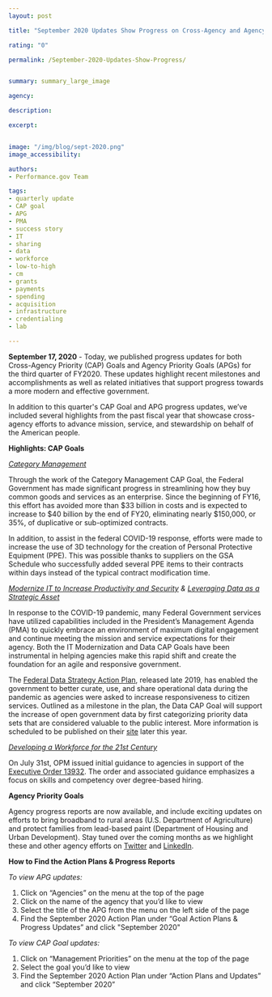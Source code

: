 ```yaml
---
layout: post

title: "September 2020 Updates Show Progress on Cross-Agency and Agency Priority Goals"

rating: "0"

permalink: /September-2020-Updates-Show-Progress/


summary: summary_large_image

agency:

description:

excerpt:


image: "/img/blog/sept-2020.png"
image_accessibility:

authors:
- Performance.gov Team

tags:
- quarterly update
- CAP goal
- APG
- PMA
- success story
- IT
- sharing
- data
- workforce
- low-to-high
- cm
- grants
- payments
- spending
- acquisition
- infrastructure
- credentialing
- lab

---
```


**September 17, 2020** - Today, we published progress updates for both Cross-Agency Priority (CAP) Goals and Agency Priority Goals (APGs) for the third quarter of FY2020. These updates highlight recent milestones and accomplishments as well as related initiatives that support progress towards a more modern and effective government.

In addition to this quarter's CAP Goal and APG progress updates, we’ve included several highlights from the past fiscal year that showcase cross-agency efforts to advance mission, service, and stewardship on behalf of the American people.

**Highlights: CAP Goals**

*[Category Management](https://www.performance.gov/CAP/category-management/)*

Through the work of the Category Management CAP Goal, the Federal Government has made significant progress in streamlining how they buy common goods and services as an enterprise. Since the beginning of FY16, this effort has  avoided more than $33 billion in costs and is expected to increase to $40 billion by the end of FY20, eliminating nearly $150,000, or 35%, of duplicative or sub-optimized contracts.

In addition, to assist in the federal COVID-19 response, efforts were made to increase the use of 3D technology for the creation of Personal Protective Equipment (PPE). This was possible thanks to suppliers on the GSA Schedule who successfully added several PPE items to their contracts within days instead of the typical contract modification time.

*[Modernize IT to Increase Productivity and Security](https://www.performance.gov/CAP/it-mod/) & [Leveraging Data as a Strategic Asset](https://www.performance.gov/CAP/CAP_goal_2.html)*

In response to the COVID-19 pandemic, many Federal Government services have utilized capabilities included in the President’s Management Agenda (PMA) to quickly embrace an environment of maximum digital engagement and continue meeting the mission and service expectations for their agency. Both the IT Modernization and Data CAP Goals have been instrumental in helping agencies make this rapid shift and create the foundation for an agile and responsive government.

The [Federal Data Strategy Action Plan](https://strategy.data.gov/action-plan/), released late 2019, has enabled the government to better curate, use, and share operational data during the pandemic as agencies were asked to increase responsiveness to citizen services. Outlined as a milestone in the plan, the Data CAP Goal will support the increase of open government data by first categorizing priority data sets that are considered valuable to the public interest. More information is scheduled to be published on their [site](https://strategy.data.gov/) later this year.

*[Developing a Workforce for the 21st Century](https://www.performance.gov/CAP/workforce/)*

 On July 31st, OPM issued initial guidance to agencies in support of the [Executive Order 13932](https://www.federalregister.gov/documents/2020/07/01/2020-14337/modernizing-and-reforming-the-assessment-and-hiring-of-federal-job-candidates). The order and associated guidance emphasizes a focus on skills and competency over degree-based hiring.

**Agency Priority Goals**

Agency progress reports are now available, and include exciting updates on efforts to bring broadband to rural areas (U.S. Department of Agriculture) and protect families from lead-based paint (Department of Housing and Urban Development). Stay tuned over the coming months as we highlight these and other agency efforts on [Twitter](https://twitter.com/PerformanceGov) and [LinkedIn](https://www.linkedin.com/company/performance-gov/).


**How to Find the Action Plans & Progress Reports**

*To view APG updates:*

1. Click on “Agencies” on the menu at the top of the page
2. Click on the name of the agency that you’d like to view
3. Select the title of the APG from the menu on the left side of the page
4. Find the September 2020 Action Plan under “Goal Action Plans & Progress Updates” and click "September 2020"

*To view CAP Goal updates:*

1. Click on “Management Priorities” on the menu at the top of the page
2. Select the goal you’d like to view
3. Find the September 2020 Action Plan under “Action Plans and Updates” and click “September 2020”
